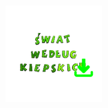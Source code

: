 <p align="center">
  <img src="https://github.com/simswaper/SwiatWedlugKiepskich_Downloader/blob/main/img/logo.png?raw=true" />
</p>
